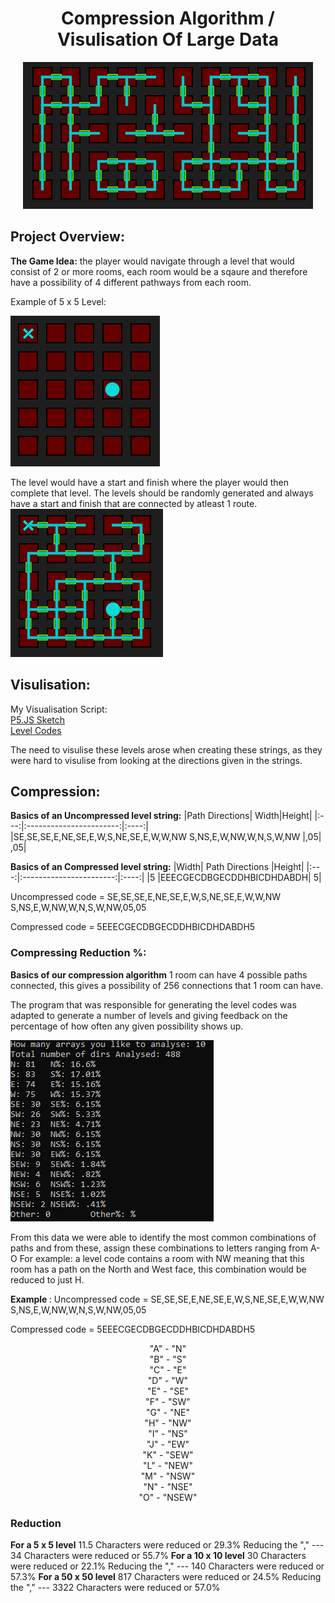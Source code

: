 ﻿  

<h1 align="center" style="text-align: center;"> Compression Algorithm / Visulisation Of Large Data </h1>
<p align="center">
  <img src="top-image.PNG" alt="Example image"/>
</p>

## Project Overview:
<strong>The Game Idea:</strong>
the player would navigate through a level that would consist of 2 or more rooms, each room would be a sqaure and therefore have a possibility of 4 different pathways from each room.

Example of 5 x 5 Level:

![Example of 5 by 5](Capture.PNG)

The level would have a start and finish where the player would then complete that level.
The levels should be randomly generated and always have a start and finish that are connected by atleast 1 route.
![Example of 5 by 5 With Route](captureWRoutes.PNG)
## Visulisation:

My Visualisation Script: <br><a  href="p5.js Script/index.html" target="_blank">P5.JS Sketch</a><br><a href="p5.js Script/Compressed Codes.txt" target="_blank"> Level Codes</a>

The need to visulise these levels arose when creating these strings, as they were hard to visulise from looking at the directions given in the strings.

## Compression:
<strong> Basics of an Uncompressed level string:</strong>
|Path Directions|     Width|Height|
|:---:|:-----------------------:|:----:|
|SE,SE,SE,E,NE,SE,E,W,S,NE,SE,E,W,W,NW S,NS,E,W,NW,W,N,S,W,NW   |,05|     ,05|

<strong> Basics of an Compressed level string:</strong>
|Width|     Path Directions     |Height|
|:---:|:-----------------------:|:----:|
|5    |EEECGECDBGECDDHBICDHDABDH|     5|

Uncompressed code = SE,SE,SE,E,NE,SE,E,W,S,NE,SE,E,W,W,NW S,NS,E,W,NW,W,N,S,W,NW,05,05

Compressed code = 5EEECGECDBGECDDHBICDHDABDH5

### Compressing Reduction %:
<strong> Basics of our compression algorithm</strong>
1 room can have 4 possible paths connected, this gives a possibility of 256 connections that 1 room can have.

The program that was responsible for generating the level codes was adapted to generate a number of levels and giving feedback on the percentage of how often any given possibility shows up.

![possible outcomes](percentages.PNG)

From this data we were able to identify the most common combinations of paths and from these, assign these combinations to letters ranging from A-O
For example:
a level code contains a room with NW meaning that this room has a path on the North and West face, this combination would be reduced to just H.

<strong> Example </strong>:
Uncompressed code = SE,SE,SE,E,NE,SE,E,W,S,NE,SE,E,W,W,NW S,NS,E,W,NW,W,N,S,W,NW,05,05

Compressed code = 5EEECGECDBGECDDHBICDHDABDH5
<p align="left" style="text-align: center;">
  "A" - "N"<br>
"B" - "S"<br>
"C" - "E"<br>
"D" - "W"<br>
"E" - "SE"<br>
"F" - "SW"<br>
"G" - "NE"<br>
"H" - "NW"<br>
"I" - "NS"<br>
"J" - "EW"<br>
"K" - "SEW"<br>
"L" - "NEW"<br>
"M" - "NSW"<br>
"N" - "NSE"<br>
"O" - "NSEW"<br>
</p>

### Reduction
<strong>For a 5 x 5 level</strong>
11.5 Characters were reduced or 29.3%
Reducing the "," --- 34 Characters were reduced or 55.7%
<strong>For a 10 x 10 level</strong>
30 Characters were reduced or 22.1%
Reducing the "," --- 140 Characters were reduced or 57.3%
<strong>For a 50 x 50 level</strong>
817 Characters were reduced or 24.5%
Reducing the "," --- 3322 Characters were reduced or 57.0%
